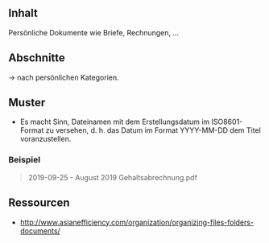 ## Inhalt

Persönliche Dokumente wie Briefe, Rechnungen, ...

## Abschnitte

→ nach persönlichen Kategorien.

## Muster

- Es macht Sinn, Dateinamen mit dem Erstellungsdatum im ISO8601-Format zu versehen, d. h. das Datum im Format YYYY-MM-DD dem Titel voranzustellen.

### Beispiel

> 2019-09-25 - August 2019 Gehaltsabrechnung.pdf

## Ressourcen

- http://www.asianefficiency.com/organization/organizing-files-folders-documents/
